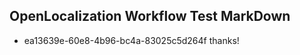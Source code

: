 ## OpenLocalization Workflow Test MarkDown

* ea13639e-60e8-4b96-bc4a-83025c5d264f 
thanks!



<!--HONumber=Jan16_HO4-->
